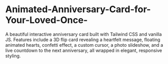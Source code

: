 # Animated-Anniversary-Card-for-Your-Loved-Once-
A beautiful interactive anniversary card built with Tailwind CSS and vanilla JS. Features include a 3D flip card revealing a heartfelt message, floating animated hearts, confetti effect, a custom cursor, a photo slideshow, and a live countdown to the next anniversary, all wrapped in elegant, responsive styling.
